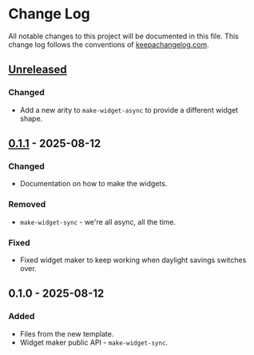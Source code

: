 # Change Log
All notable changes to this project will be documented in this file. This change log follows the conventions of [keepachangelog.com](http://keepachangelog.com/).

## [Unreleased]
### Changed
- Add a new arity to `make-widget-async` to provide a different widget shape.

## [0.1.1] - 2025-08-12
### Changed
- Documentation on how to make the widgets.

### Removed
- `make-widget-sync` - we're all async, all the time.

### Fixed
- Fixed widget maker to keep working when daylight savings switches over.

## 0.1.0 - 2025-08-12
### Added
- Files from the new template.
- Widget maker public API - `make-widget-sync`.

[Unreleased]: https://sourcehost.site/your-name/loja/compare/0.1.1...HEAD
[0.1.1]: https://sourcehost.site/your-name/loja/compare/0.1.0...0.1.1
